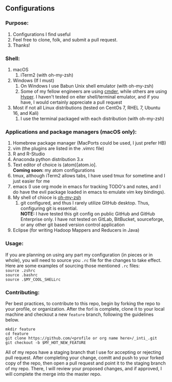 ## Configurations


### Purpose:
  1. Configurations I find useful
  1. Feel free to clone, folk, and submit a pull request. 
  1. Thanks!

### Shell:
  1. macOS
      1. iTerm2 (with oh-my-zsh)
  1. Windows (If I must) 
      1. On Windows I use Babun Unix shell emulator (with oh-my-zsh)
      1. Some of my fellow engineers are using [cmder](https://github.com/cmderdev/cmder), while others are using [Hyper](https://hyper.is). I haven't tested on eiter shell/terminal emulator, and if you have, I would certainly appreciate a pull request 
  1. Most if not all Linux distributions (tested on CentOs 7, RHEL 7, Ubuntu 16, and Kali)
      1. I use the terminal packaged with each distribution (with oh-my-zsh)

### Applications and package managers (macOS only): 
  1. Homebrew package manager (MacPorts could be used, I just prefer HB)
  1. vim (the plugins are listed in the .vimrc file)
  1. R and R-Studio
  1. Anaconda python distribution 3.x
  1. Text editor of choice is (atom)[atom.io].      
  __Coming soon:__ my atom configurations 
  1. tmux, although iTerm2 allows tabs, I have used tmux for sometime and I just easier for me
  1. emacs (I use org mode in emacs for tracking TODO's and notes, and I do have the evil package loaded in emacs to emulate vim key bindings). 
  1. My shell of chioce is [oh-my-zsh](http://ohmyz.sh/)
      1. git configured, and thus I rarely utilize GitHub desktop. Thus, configuring git is essential.        
      __NOTE:__  I have tested this git config on public GitHub and GitHub Enterprise only. I have not tested on GitLab, BitBucket, sourceforge, or any other git based version control application
  1. Eclipse (for writing Hadoop Mappers and Reducers in Java) 

### Usage:
If you are planning on using any part my configuration (in pieces or in whole), you will need to source you `.rc` file for the changes to take effect. Here are some examples of sourcing those mentioned `.rc` files:        
`source .zshrc`       
`source .bashrc`        
`source .$MY_COOL_SHELLrc`

### Contributing:
Per best practices, to contribute to this repo, begin by forking the repo to your profile, or organization. After the forl is complete, clone it to your local machine and checkout a new `feature` branch, following the guidelines below. 
```
mkdir feature 
cd feature
git clone https://github.com/<profile or org name here>/_inti_.git
git checkout -b $MY_HOT_NEW_FEATURE
```
All of my repos have a staging branch that I use for accepting or rejecting pull request. After completing your change, comitt and push to your forked copy of the repo, then open a pull request and point it to the staging branch of my repo. There, I will review your proposed changes, and if approved, I will complete the merge into the master repo.  
